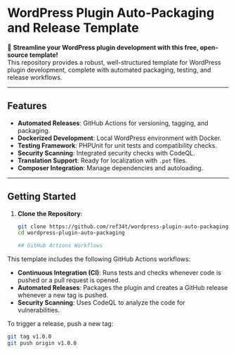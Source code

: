 # WordPress Plugin Auto-Packaging and Release Template

🚀 **Streamline your WordPress plugin development with this free, open-source template!**  
This repository provides a robust, well-structured template for WordPress plugin development, complete with automated packaging, testing, and release workflows.

---

## Features

- **Automated Releases**: GitHub Actions for versioning, tagging, and packaging.
- **Dockerized Development**: Local WordPress environment with Docker.
- **Testing Framework**: PHPUnit for unit tests and compatibility checks.
- **Security Scanning**: Integrated security checks with CodeQL.
- **Translation Support**: Ready for localization with `.pot` files.
- **Composer Integration**: Manage dependencies and autoloading.

---

## Getting Started

1. **Clone the Repository**:
   ```bash
   git clone https://github.com/ref34t/wordpress-plugin-auto-packaging.git
   cd wordpress-plugin-auto-packaging

   ## GitHub Actions Workflows

This template includes the following GitHub Actions workflows:

- **Continuous Integration (CI)**: Runs tests and checks whenever code is pushed or a pull request is opened.
- **Automated Releases**: Packages the plugin and creates a GitHub release whenever a new tag is pushed.
- **Security Scanning**: Uses CodeQL to analyze the code for vulnerabilities.

To trigger a release, push a new tag:
```bash
git tag v1.0.0
git push origin v1.0.0
